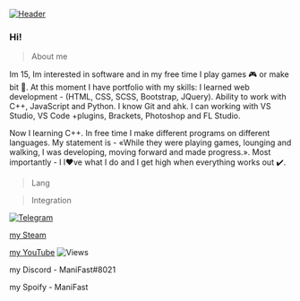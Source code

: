 [![Header](https://github.com/Stas-inside/Stas-inside/blob/main/assets/header.png)](https://www.youtube.com/watch?v=uykVCZpi7SU&ab_channel=JohnDodd)

### Hi!

>About me

Im 15, Im interested in software and in my free time I play games 🎮 or make bit 🎵.
At this moment I have portfolio with my skills:
	I learned web development - (HTML, CSS, SCSS, Bootstrap, JQuery).
	Ability to work with C++, JavaScript and Python.
	I know Git and ahk.
	I can working with VS Studio, VS Code +plugins, Brackets, Photoshop and FL Studio.
	
Now I learning C++. In free time I make different programs on different languages.
My statement is - «While they were playing games, lounging and walking, I was developing, moving forward and made progress.».
Most importantly - I l❤️ve what I do and I get high when everything works out ✔️.

>Lang

>Integration

[![Telegram](https://img.shields.io/static/v1?label=Telegram&message=@Mani_Fast&color=00B1FF&style=flat-square)](https://t.me/Mani_Fast)

[my Steam](steamcommunity.com/id/manifast/)

[my YouTube](steamcommunity.com/id/manifast/)
![Views](https://img.shields.io/youtube/channel/views/UCKcWOEWJ1hrUW1irBZz-8xQ?color=%2300B1FFFF&label=YouTube%20viewers&style=flat-square)

my Discord  - ManiFast#8021

my Spoify   - ManiFast
